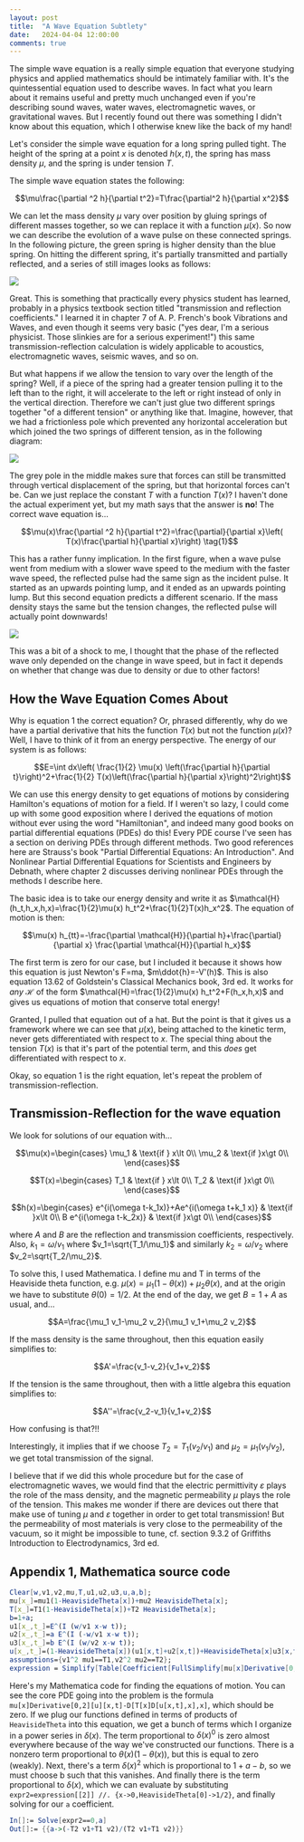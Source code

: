 ```yaml
---
layout: post
title:  "A Wave Equation Subtlety"
date:   2024-04-04 12:00:00
comments: true
---
```



The simple wave equation is a really simple equation that everyone studying physics and applied mathematics should be intimately familiar with. It's the quintessential equation used to describe waves. In fact what you learn about it remains useful and pretty much unchanged even if you're describing sound waves, water waves, electromagnetic waves, or gravitational waves. But I recently found out there was something I didn't know about this equation, which I otherwise knew like the back of my hand!

Let's consider the simple wave equation for a long spring pulled tight. The height of the spring at a point $x$ is denoted $h(x,t)$, the spring has mass density $\mu$, and the spring is under tension $T$. 

The simple wave equation states the following:

$$\mu\frac{\partial ^2 h}{\partial t^2}=T\frac{\partial^2 h}{\partial x^2}$$

We can let the mass density $\mu$ vary over position by gluing springs of different masses together, so we can replace it with a function $\mu(x)$. So now we can describe the evolution of a wave pulse on these connected springs. In the following picture, the green spring is higher density than the blue spring. On hitting the different spring, it's partially transmitted and partially reflected, and a series of still images looks as follows:

![](/img/posts/wavefact-01.excalidraw.svg)

Great. This is something that practically every physics student has learned, probably in a physics textbook section titled "transmission and reflection coefficients." I learned it in chapter 7 of A. P. French's book Vibrations and Waves, and even though it seems very basic ("yes dear, I'm a serious physicist. Those slinkies are for a serious experiment!") this same transmission-reflection calculation is widely applicable to acoustics, electromagnetic waves, seismic waves, and so on. 

But what happens if we allow the tension to vary over the length of the spring? Well, if a piece of the spring had a greater tension pulling it to the left than to the right, it will accelerate to the left or right instead of only in the vertical direction. Therefore we can't just glue two different springs together "of a different tension" or anything like that. Imagine, however, that we had a frictionless pole which prevented any horizontal acceleration but which joined the two springs of different tension, as in the following diagram:

![](/img/posts/wavefact-02.excalidraw.svg)

The grey pole in the middle makes sure that forces can still be transmitted through vertical displacement of the spring, but that horizontal forces can't be. Can we just replace the constant $T$  with a function $T(x)$? I haven't done the actual experiment yet, but my math says that the answer is **no**! The correct wave equation is...

$$\mu(x)\frac{\partial ^2 h}{\partial t^2}=\frac{\partial}{\partial x}\left( T(x)\frac{\partial h}{\partial x}\right) \tag{1}$$

This has a rather funny implication. In the first figure, when a wave pulse went from medium with a slower wave speed to the medium with the faster wave speed, the reflected pulse had the same sign as the incident pulse. It started as an upwards pointing lump, and it ended as an upwards pointing lump. But this second equation predicts a different scenario. If the mass density stays the same but the tension changes, the reflected pulse will actually point downwards!

![](/img/posts/wavefact-03.excalidraw.svg)

This was a bit of a shock to me, I thought that the phase of the reflected wave only depended on the change in wave speed, but in fact it depends on whether that change was due to density or due to other factors!

## How the Wave Equation Comes About

Why is equation 1 the correct equation? Or, phrased differently, why do we have a partial derivative that hits the function $T(x)$ but not the function $\mu(x)$? Well, I have to think of it from an energy perspective. The energy of our system is as follows:

$$E=\int dx\left( \frac{1}{2} \mu(x) \left(\frac{\partial h}{\partial t}\right)^2+\frac{1}{2} T(x)\left(\frac{\partial h}{\partial x}\right)^2\right)$$

We can use this energy density to get equations of motions by considering Hamilton's equations of motion for a field. If I weren't so lazy, I could come up with some good exposition where I derived the equations of motion without ever using the word "Hamiltonian", and indeed many good books on partial differential equations (PDEs) do this! Every PDE course I've seen has a section on deriving PDEs through different methods. Two good references here are Strauss's book "Partial Differential Equations: An Introduction". And Nonlinear Partial Differential Equations for Scientists and Engineers by Debnath, where chapter 2 discusses deriving nonlinear PDEs through the methods I describe here. 

The basic idea is to take our energy density and write it as  $\mathcal{H}(h_t,h_x,h,x)=\frac{1}{2}\mu(x) h_t^2+\frac{1}{2}T(x)h_x^2$. The equation of motion is then:

$$\mu(x) h_{tt}=-\frac{\partial \mathcal{H}}{\partial h}+\frac{\partial}{\partial x} \frac{\partial \mathcal{H}}{\partial h_x}$$

The first term is zero for our case, but I included it because it shows how this equation is just Newton's F=ma, $m\ddot{h}=-V'(h)$. This is also equation 13.62 of Goldstein's Classical Mechanics book, 3rd ed. It works for *any* $\mathcal{H}$ of the form $\mathcal{H}=\frac{1}{2}\mu(x) h_t^2+F(h_x,h,x)$ and gives us equations of motion that conserve total energy!

Granted, I pulled that equation out of a hat. But the point is that it gives us a framework where we can see that $\mu(x)$, being attached to the kinetic term, never gets differentiated with respect to $x$. The special thing about the tension $T(x)$ is that it's part of the potential term, and this *does* get differentiated with respect to $x$. 

Okay, so equation 1 is the right equation, let's repeat the problem of transmission-reflection.

## Transmission-Reflection for the wave equation

We look for solutions of our equation with...

$$\mu(x)=\begin{cases} \mu_1 & \text{if } x\lt 0\\
\mu_2 & \text{if }x\gt 0\\
\end{cases}$$

$$T(x)=\begin{cases} T_1 & \text{if } x\lt 0\\
T_2 & \text{if }x\gt 0\\
\end{cases}$$

$$h(x)=\begin{cases} e^{i(\omega t-k_1x)}+Ae^{i(\omega t+k_1 x)} & \text{if }x\lt 0\\
B e^{i(\omega t-k_2x)} & \text{if }x\gt 0\\
\end{cases}$$

where $A$ and $B$ are the reflection and transmission coefficients, respectively. Also, $k_1=\omega/v_1$ where $v_1=\sqrt{T_1/\mu_1}$ and similarly $k_2=\omega/v_2$ where $v_2=\sqrt{T_2/\mu_2}$. 

To solve this, I used Mathematica. I define mu and T in terms of the Heaviside theta function, e.g. $\mu(x)=\mu_1(1-\theta(x))+\mu_2\theta(x)$, and at the origin we have to substitute $\theta(0)=1/2$. At the end of the day, we get $B=1+A$ as usual, and...

$$A=\frac{\mu_1 v_1-\mu_2 v_2}{\mu_1 v_1+\mu_2 v_2}$$

If the mass density is the same throughout, then this equation easily simplifies to:

$$A'=\frac{v_1-v_2}{v_1+v_2}$$

If the tension is the same throughout, then with a little algebra this equation simplifies to:

$$A''=\frac{v_2-v_1}{v_1+v_2}$$

How confusing is that?!!

Interestingly, it implies that if we choose $T_2=T_1 (v_2/v_1)$ and $\mu_2=\mu_1 (v_1/v_2)$, we get total transmission of the signal.

I believe that if we did this whole procedure but for the case of electromagnetic waves, we would find that the electric permittivity $\varepsilon$ plays the role of the mass density, and the magnetic permeability $\mu$ plays the role of the tension. This makes me wonder if there are devices out there that make use of tuning $\mu$ and $\varepsilon$ together in order to get total transmission! But the permeability of most materials is very close to the permeability of the vacuum, so it might be impossible to tune, cf. section 9.3.2 of Griffiths Introduction to Electrodynamics, 3rd ed.


## Appendix 1, Mathematica source code
``` Mathematica
Clear[w,v1,v2,mu,T,u1,u2,u3,u,a,b];
mu[x_]=mu1(1-HeavisideTheta[x])+mu2 HeavisideTheta[x];
T[x_]=T1(1-HeavisideTheta[x])+T2 HeavisideTheta[x];
b=1+a;
u1[x_,t_]=E^(I (w/v1 x-w t));
u2[x_,t_]=a E^(I (-w/v1 x-w t));
u3[x_,t_]=b E^(I (w/v2 x-w t));
u[x_,t_]=(1-HeavisideTheta[x])(u1[x,t]+u2[x,t])+HeavisideTheta[x]u3[x,t];
assumptions={v1^2 mu1==T1,v2^2 mu2==T2};
expression = Simplify[Table[Coefficient[FullSimplify[mu[x]Derivative[0,2][u][x,t]-D[T[x]D[u[x,t],x],x],Assumptions->assumptions],DiracDelta[x],i],{i,0,2}],Assumptions->assumptions]
```
Here's my Mathematica code for finding the equations of motion. You can see the core PDE going into the problem is the formula `mu[x]Derivative[0,2][u][x,t]-D[T[x]D[u[x,t],x],x]`, which should be zero. If we plug our functions defined in terms of products of `HeavisideTheta` into this equation, we get a bunch of terms which I organize in a power series in $\delta(x)$. The term proportional to $\delta(x)^0$ is zero almost everywhere because of the way we've constructed our functions. There is a nonzero term proportional to $\theta(x)(1-\theta(x))$, but this is equal to zero (weakly). Next, there's a term $\delta(x)^2$ which is proportional to $1+a-b$, so we must choose b such that this vanishes. And finally there is the term proportional to $\delta(x)$, which we can evaluate by substituting `expr2=expression[[2]] //. {x->0,HeavisideTheta[0]->1/2}`, and finally solving for our `a` coefficient.

``` mathematica
In[]:= Solve[expr2==0,a]
Out[]:= {{a->(-T2 v1+T1 v2)/(T2 v1+T1 v2)}}
```



